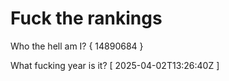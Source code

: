 # Fuck the rankings

Who the hell am I?
{ 14890684 }

What fucking year is it?
[ 2025-04-02T13:26:40Z ]
